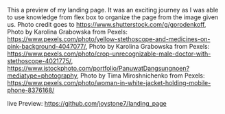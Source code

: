 This a preview of my landing page. It was an exciting journey as I was able to use knowledge from flex box to organize the page from the image given us.
Photo credit goes to https://www.shutterstock.com/g/gorodenkoff, Photo by Karolina Grabowska from Pexels: https://www.pexels.com/photo/yellow-stethoscope-and-medicines-on-pink-background-4047077/, Photo by Karolina Grabowska from Pexels: https://www.pexels.com/photo/crop-unrecognizable-male-doctor-with-stethoscope-4021775/, https://www.istockphoto.com/portfolio/PanuwatDangsungnoen?mediatype=photography, Photo by Tima Miroshnichenko from Pexels: https://www.pexels.com/photo/woman-in-white-jacket-holding-mobile-phone-8376168/ 

live Preview: https://github.com/joystone7/landing_page

